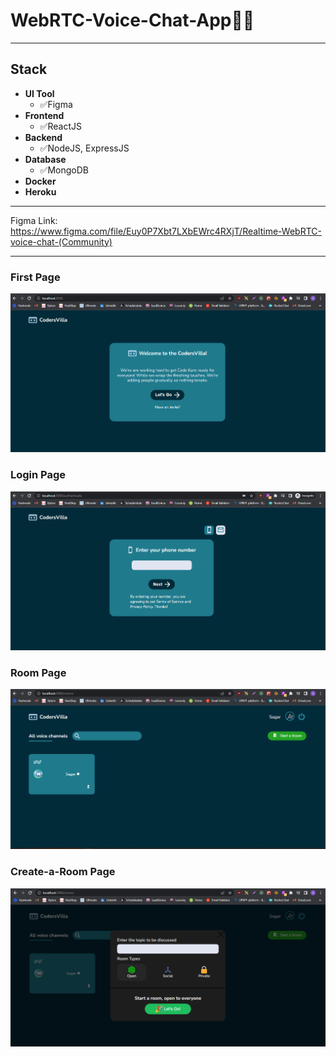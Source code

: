 # WebRTC-Voice-Chat-App🚀🚀
-----------------------------------------------------------------------------------
## Stack
- **UI Tool**
  - ✅Figma 
- **Frontend**
  - ✅ReactJS
- **Backend**
  - ✅NodeJS, ExpressJS
- **Database**
  - ✅MongoDB
- **Docker**
- **Heroku**

-----------------------------------------------------------------------------------
Figma Link: https://www.figma.com/file/Euy0P7Xbt7LXbEWrc4RXjT/Realtime-WebRTC-voice-chat-(Community)

-----------------------------------------------------------------------------------
### First Page
<img src="./images/StartingPage.png" alt="one" />

### Login Page
<img src="./images/LoginPage.png" alt="one" />

### Room Page
<img src="./images/Output.png" alt="one" />


### Create-a-Room Page
<img src="./images/RoomMaking.png" alt="one" />
